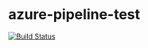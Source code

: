 # azure-pipeline-test

[![Build Status](https://dev.azure.com/lukehowsam/testing/_apis/build/status/luke-h1.azure-pipeline-test?branchName=master)](https://dev.azure.com/lukehowsam/testing/_build/latest?definitionId=1&branchName=master)


